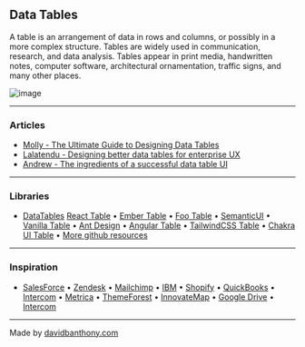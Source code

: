 ## Data Tables

A table is an arrangement of data in rows and columns, or possibly in a more complex structure. Tables are widely used in communication, research, and data analysis. Tables appear in print media, handwritten notes, computer software, architectural ornamentation, traffic signs, and many other places.

![image](https://miro.medium.com/max/1400/1*Nfr89seuJjd6j2qTncR_cQ.png)

---

### Articles
- [Molly - The Ultimate Guide to Designing Data Tables](https://medium.com/design-with-figma/the-ultimate-guide-to-designing-data-tables-7db29713a85a)
- [Lalatendu - Designing better data tables for enterprise UX](https://uxdesign.cc/data-table-for-enterprise-ux-cb48fb9fdf1e)
- [Andrew - The ingredients of a successful data table UI](https://medium.com/nextux/design-better-data-tables-4ecc99d23356)

---

### Libraries
- [DataTables](https://datatables.net/)
[React Table](https://github.com/tannerlinsley/react-table) •
[Ember Table](https://opensource.addepar.com/ember-table/docs) •
[Foo Table](http://fooplugins.github.io/FooTable/) •
[SemanticUI](https://react.semantic-ui.com/collections/table/) •
[Vanilla Table](https://github.com/Mobius1/Vanilla-DataTables) •
[Ant Design](https://ant.design/docs/spec/data-display#header) •
[Angular Table](https://l-lin.github.io/angular-datatables/#/basic/zero-config) •
[TailwindCSS Table](https://tailwindcss.com/docs/table-layout) •
[Chakra UI Table](https://chakra-ui.com/docs/data-display/table) •
[More github resources](https://github.com/search?q=data+tables)

---

### Inspiration
- [SalesForce](https://developer.salesforce.com/docs/component-library/bundle/lightning:datatable/example) •
[Zendesk](https://garden.zendesk.com/components/table) •
[Mailchimp](https://ux.mailchimp.com/patterns/tables) •
[IBM](https://www.carbondesignsystem.com/components/data-table/usage/) •
[Shopify](https://polaris.shopify.com/components/lists-and-tables/data-table) •
[QuickBooks](https://designsystem.quickbooks.com/component/tables/) •
[Intercom](https://www.intercom.com/) •
[Metrica](https://mannatthemes.com/metrica/light/analytics/analytics-reports.html) •
[ThemeForest](https://themeforest.net/category/site-templates/admin-templates) •
[InnovateMap](https://paper.dropbox.com/doc/Tables-vs.-Data-Grids--A4RSkLk0OVFTVFqo568uIy78Ag-0XK9zYitVwwcqrLyd9jRz) •
[Google Drive](https://drive.google.com/) •
[Intercom](https://www.intercom.com/)

---

Made by [davidbanthony.com](https://davidbanthony.com)

